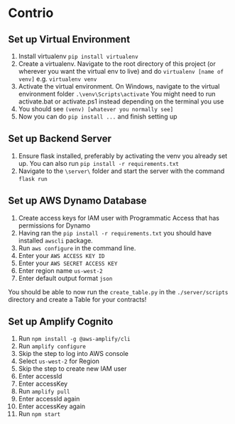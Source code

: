 # Contrio

## Set up Virtual Environment
1. Install virtualenv
```pip install virtualenv```
1. Create a virtualenv. Navigate to the root directory of this project (or wherever you want the virtual env to live) and do
```virtualenv [name of venv]```
e.g.
```virtualenv venv```
1. Activate the virtual environment. On Windows, navigate to the virtual environment folder
```.\venv\Scripts\activate```
You might need to run activate.bat or activate.ps1 instead depending on the terminal you use
1. You should see `(venv) [whatever you normally see]`
1. Now you can do `pip install ...` and finish setting up

## **Set up Backend Server**
1. Ensure flask installed, preferably by activating the venv you already set up. You can also run
```pip install -r requirements.txt```
1. Navigate to the `\server\` folder and start the server with the command
```flask run```

## **Set up AWS Dynamo Database**
1. Create access keys for IAM user with Programmatic Access that has permissions for Dynamo
1. Having ran the `pip install -r requirements.txt` you should have installed `awscli` package.
1. Run `aws configure` in the command line.
1. Enter your `AWS ACCESS KEY ID`
1. Enter your `AWS SECRET ACCESS KEY`
1. Enter region name `us-west-2`
1. Enter default output format `json`

You should be able to now run the `create_table.py` in the `./server/scripts` directory and create a Table for your contracts!

## **Set up Amplify Cognito**
1. Run `npm install -g @aws-amplify/cli`
2. Run `amplify configure`
3. Skip the step to log into AWS console
4. Select `us-west-2` for Region
5. Skip the step to create new IAM user
6. Enter accessId
7. Enter accessKey
8. Run `amplify pull`
9. Enter accessId again
10. Enter accessKey again
11. Run `npm start`
